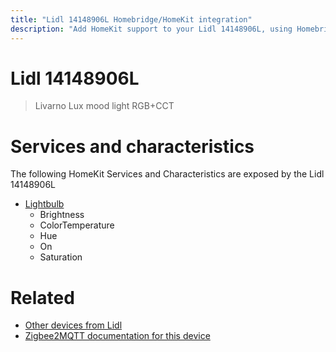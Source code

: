 ```yaml
---
title: "Lidl 14148906L Homebridge/HomeKit integration"
description: "Add HomeKit support to your Lidl 14148906L, using Homebridge, Zigbee2MQTT and homebridge-z2m."
---
```

<!---
This file has been GENERATED using src/docgen/docgen.ts
DO NOT EDIT THIS FILE MANUALLY!
-->
# Lidl 14148906L
> Livarno Lux mood light RGB+CCT


# Services and characteristics
The following HomeKit Services and Characteristics are exposed by
the Lidl 14148906L

* [Lightbulb](../../light.md)
  * Brightness
  * ColorTemperature
  * Hue
  * On
  * Saturation


# Related
* [Other devices from Lidl](../index.md#lidl)
* [Zigbee2MQTT documentation for this device](https://www.zigbee2mqtt.io/devices/14148906L.html)